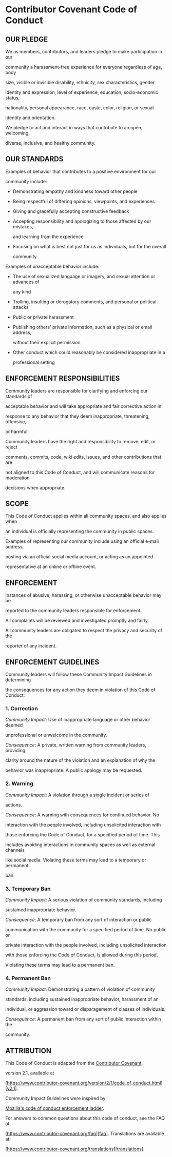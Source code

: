 # Contributor Covenant Code of Conduct

## OUR PLEDGE

We as members, contributors, and leaders pledge to make participation in our

community a harassment-free experience for everyone regardless of age, body

size, visible or invisible disability, ethnicity, sex characteristics, gender

identity and expression, level of experience, education, socio-economic status,

nationality, personal appearance, race, caste, color, religion, or sexual

identity and orientation.

We pledge to act and interact in ways that contribute to an open, welcoming,

diverse, inclusive, and healthy community.

## OUR STANDARDS

Examples of behavior that contributes to a positive environment for our

community include:

- Demonstrating empathy and kindness toward other people

- Being respectful of differing opinions, viewpoints, and experiences

- Giving and gracefully accepting constructive feedback

- Accepting responsibility and apologizing to those affected by our mistakes,

  and learning from the experience

- Focusing on what is best not just for us as individuals, but for the overall

  community

Examples of unacceptable behavior include:

- The use of sexualized language or imagery, and sexual attention or advances of

  any kind

- Trolling, insulting or derogatory comments, and personal or political attacks

- Public or private harassment

- Publishing others' private information, such as a physical or email address,

  without their explicit permission

- Other conduct which could reasonably be considered inappropriate in a

  professional setting

## ENFORCEMENT RESPONSIBILITIES

Community leaders are responsible for clarifying and enforcing our standards of

acceptable behavior and will take appropriate and fair corrective action in

response to any behavior that they deem inappropriate, threatening, offensive,

or harmful.

Community leaders have the right and responsibility to remove, edit, or reject

comments, commits, code, wiki edits, issues, and other contributions that are

not aligned to this Code of Conduct, and will communicate reasons for moderation

decisions when appropriate.

## SCOPE

This Code of Conduct applies within all community spaces, and also applies when

an individual is officially representing the community in public spaces.

Examples of representing our community include using an official e-mail address,

posting via an official social media account, or acting as an appointed

representative at an online or offline event.

## ENFORCEMENT

Instances of abusive, harassing, or otherwise unacceptable behavior may be

reported to the community leaders responsible for enforcement.

All complaints will be reviewed and investigated promptly and fairly.

All community leaders are obligated to respect the privacy and security of the

reporter of any incident.

## ENFORCEMENT GUIDELINES

Community leaders will follow these Community Impact Guidelines in determining

the consequences for any action they deem in violation of this Code of Conduct:

### 1. Correction

*Community Impact*: Use of inappropriate language or other behavior deemed

unprofessional or unwelcome in the community.

*Consequence*: A private, written warning from community leaders, providing

clarity around the nature of the violation and an explanation of why the

behavior was inappropriate. A public apology may be requested.

### 2. Warning

*Community Impact*: A violation through a single incident or series of

actions.

*Consequence*: A warning with consequences for continued behavior. No

interaction with the people involved, including unsolicited interaction with

those enforcing the Code of Conduct, for a specified period of time. This

includes avoiding interactions in community spaces as well as external channels

like social media. Violating these terms may lead to a temporary or permanent

ban.

### 3. Temporary Ban

*Community Impact*: A serious violation of community standards, including

sustained inappropriate behavior.

*Consequence*: A temporary ban from any sort of interaction or public

communication with the community for a specified period of time. No public or

private interaction with the people involved, including unsolicited interaction

with those enforcing the Code of Conduct, is allowed during this period.

Violating these terms may lead to a permanent ban.

### 4. Permanent Ban

*Community Impact*: Demonstrating a pattern of violation of community

standards, including sustained inappropriate behavior, harassment of an

individual, or aggression toward or disparagement of classes of individuals.

*Consequence*: A permanent ban from any sort of public interaction within the

community.

## ATTRIBUTION

This Code of Conduct is adapted from the [Contributor Covenant][homepage],

version 2.1, available at

[https://www.contributor-covenant.org/version/2/1/code_of_conduct.html][v2.1].

Community Impact Guidelines were inspired by

[Mozilla's code of conduct enforcement ladder][mozilla coc].

For answers to common questions about this code of conduct, see the FAQ at

[https://www.contributor-covenant.org/faq][faq]. Translations are available at

[https://www.contributor-covenant.org/translations][translations].

[homepage]: https://www.contributor-covenant.org

[v2.1]: https://www.contributor-covenant.org/version/2/1/code_of_conduct.html

[mozilla coc]: https://github.com/mozilla/diversity

[faq]: https://www.contributor-covenant.org/faq

[translations]: https://www.contributor-covenant.org/translations
